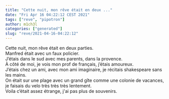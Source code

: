 ```yaml
---
title: "Cette nuit, mon rêve était en deux ..."
date: "Fri Apr 16 04:22:12 CEST 2021"
tags: ["reve", "pipotron"]
author: m1ch3l
categories: ["generated"]
slug: "reve/2021-04-16-04:22:12"
---
```


Cette nuit, mon rêve était en deux parties.<br>
Manfred était avec un faux policier.<br>
J’étais dans le sud avec mes parents, dans la provence.<br>
À côté de moi, je vois mon prof de français, j’étais amoureux.<br>
J’étais chez un ami, avec mon ami imaginaire, je récitais shakespeare sans les mains.<br>
On était sur une plage avec un grand gîte comme une colonie de vacances, je faisais du velo très très très lentement.<br>
Voila c’était assez étrange, j'ai pas plus de souvenirs.<br>
